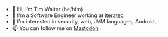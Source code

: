 - 👋 Hi, I’m Tim Walter (he/him)
- 💼 I'm a Software Engineer working at [iteratec](https://github.com/iteratec)
- 👀 I’m interested in security, web, JVM languages, Android, ...
- 📫 You can follow me on [Mastodon](https://social.tchncs.de/@twwd)
